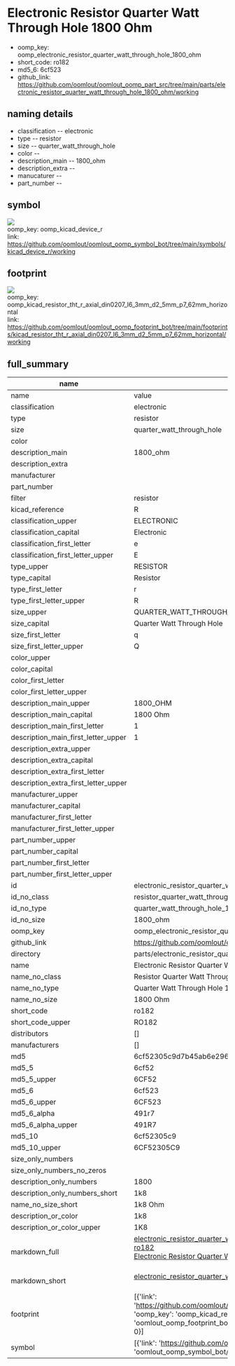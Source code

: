 # Electronic Resistor Quarter Watt Through Hole 1800 Ohm

  
* oomp_key: oomp_electronic_resistor_quarter_watt_through_hole_1800_ohm 
* short_code: ro182
* md5_6: 6cf523  
* github_link: https://github.com/oomlout/oomlout_oomp_part_src/tree/main/parts/electronic_resistor_quarter_watt_through_hole_1800_ohm/working  
## naming details
* classification -- electronic
* type -- resistor
* size -- quarter_watt_through_hole
* color -- 
* description_main -- 1800_ohm
* description_extra -- 
* manucaturer -- 
* part_number -- 



## symbol

![](symbol/{index}/working/working_600.png)  
oomp_key: oomp_kicad_device_r  
link: https://github.com/oomlout/oomlout_oomp_symbol_bot/tree/main/symbols/kicad_device_r/working  

## footprint

![](footprint/{index}/working/working_600.png)  
oomp_key: oomp_kicad_resistor_tht_r_axial_din0207_l6_3mm_d2_5mm_p7_62mm_horizontal  
link: https://github.com/oomlout/oomlout_oomp_footprint_bot/tree/main/footprints/kicad_resistor_tht_r_axial_din0207_l6_3mm_d2_5mm_p7_62mm_horizontal/working  

## full_summary
| name | value | 
| --- | --- | 
| name | value | 
| classification | electronic | 
| type | resistor | 
| size | quarter_watt_through_hole | 
| color |  | 
| description_main | 1800_ohm | 
| description_extra |  | 
| manufacturer |  | 
| part_number |  | 
| filter | resistor | 
| kicad_reference | R | 
| classification_upper | ELECTRONIC | 
| classification_capital | Electronic | 
| classification_first_letter | e | 
| classification_first_letter_upper | E | 
| type_upper | RESISTOR | 
| type_capital | Resistor | 
| type_first_letter | r | 
| type_first_letter_upper | R | 
| size_upper | QUARTER_WATT_THROUGH_HOLE | 
| size_capital | Quarter Watt Through Hole | 
| size_first_letter | q | 
| size_first_letter_upper | Q | 
| color_upper |  | 
| color_capital |  | 
| color_first_letter |  | 
| color_first_letter_upper |  | 
| description_main_upper | 1800_OHM | 
| description_main_capital | 1800 Ohm | 
| description_main_first_letter | 1 | 
| description_main_first_letter_upper | 1 | 
| description_extra_upper |  | 
| description_extra_capital |  | 
| description_extra_first_letter |  | 
| description_extra_first_letter_upper |  | 
| manufacturer_upper |  | 
| manufacturer_capital |  | 
| manufacturer_first_letter |  | 
| manufacturer_first_letter_upper |  | 
| part_number_upper |  | 
| part_number_capital |  | 
| part_number_first_letter |  | 
| part_number_first_letter_upper |  | 
| id | electronic_resistor_quarter_watt_through_hole_1800_ohm | 
| id_no_class | resistor_quarter_watt_through_hole_1800_ohm | 
| id_no_type | quarter_watt_through_hole_1800_ohm | 
| id_no_size | 1800_ohm | 
| oomp_key | oomp_electronic_resistor_quarter_watt_through_hole_1800_ohm | 
| github_link | https://github.com/oomlout/oomlout_oomp_part_src/tree/main/parts/electronic_resistor_quarter_watt_through_hole_1800_ohm/working | 
| directory | parts/electronic_resistor_quarter_watt_through_hole_1800_ohm | 
| name | Electronic Resistor Quarter Watt Through Hole 1800 Ohm | 
| name_no_class | Resistor Quarter Watt Through Hole 1800 Ohm | 
| name_no_type | Quarter Watt Through Hole 1800 Ohm | 
| name_no_size | 1800 Ohm | 
| short_code | ro182 | 
| short_code_upper | RO182 | 
| distributors | [] | 
| manufacturers | [] | 
| md5 | 6cf52305c9d7b45ab6e296ac6a4d999c | 
| md5_5 | 6cf52 | 
| md5_5_upper | 6CF52 | 
| md5_6 | 6cf523 | 
| md5_6_upper | 6CF523 | 
| md5_6_alpha | 491r7 | 
| md5_6_alpha_upper | 491R7 | 
| md5_10 | 6cf52305c9 | 
| md5_10_upper | 6CF52305C9 | 
| size_only_numbers |  | 
| size_only_numbers_no_zeros |  | 
| description_only_numbers | 1800 | 
| description_only_numbers_short | 1k8 | 
| name_no_size_short | 1k8 Ohm | 
| description_or_color | 1k8 | 
| description_or_color_upper | 1K8 | 
| markdown_full | [electronic_resistor_quarter_watt_through_hole_1800_ohm](https://github.com/oomlout/oomlout_oomp_part_src/tree/main/parts/electronic_resistor_quarter_watt_through_hole_1800_ohm/working)<br>[ro182](https://github.com/oomlout/oomlout_oomp_part_src/tree/main/parts/electronic_resistor_quarter_watt_through_hole_1800_ohm/working)<br>[Electronic Resistor Quarter Watt Through Hole 1800 Ohm](https://github.com/oomlout/oomlout_oomp_part_src/tree/main/parts/electronic_resistor_quarter_watt_through_hole_1800_ohm/working)<br><br> | 
| markdown_short | [electronic_resistor_quarter_watt_through_hole_1800_ohm](https://github.com/oomlout/oomlout_oomp_part_src/tree/main/parts/electronic_resistor_quarter_watt_through_hole_1800_ohm/working)<br><br> | 
| footprint | [{'link': 'https://github.com/oomlout/oomlout_oomp_footprint_bot/tree/main/foootprntss/kicad_resistor_tht_r_axial_din0207_l6_3mm_d2_5mm_p7_62mm_horizontal', 'oomp_key': 'oomp_kicad_resistor_tht_r_axial_din0207_l6_3mm_d2_5mm_p7_62mm_horizontal', 'directory': 'oomlout_oomp_footprint_bot/footprints/kicad_resistor_tht_r_axial_din0207_l6_3mm_d2_5mm_p7_62mm_horizontal//working/working.kicad_mod', 'index': 0}] | 
| symbol | [{'link': 'https://github.com/oomlout/oomlout_oomp_symbol_bot/tree/main/symbols/kicad_device_r', 'oomp_key': 'oomp_kicad_device_r', 'directory': 'oomlout_oomp_symbol_bot/symbols/kicad_device_r//working/working.kicad_sym', 'index': 0}] | 
